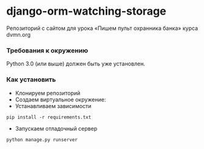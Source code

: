 # django-orm-watching-storage
Репозиторий с сайтом для урока «Пишем пульт охранника банка» курса dvmn.org

### Требования к окружению
Python 3.0 (или выше) должен быть уже установлен.

### Как установить
* Клонируем репозиторий
* Создаем виртуальное окружение:
* Устанавливаем зависимости
```
pip install -r requirements.txt
```
* Запускаем отладочный сервер
```
python manage.py runserver
```
